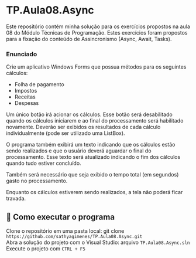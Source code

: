 # TP.Aula08.Async

Este repositório contém minha solução para os exercícios propostos na aula 08 do Módulo Técnicas de Programação. Estes exercícios foram propostos para a fixação do conteúdo de Assincronismo (Async, Await, Tasks). <br/>

### Enunciado <br/>
Crie um aplicativo Windows Forms que possua métodos para os seguintes cálculos:

- Folha de pagamento
- Impostos
- Receitas
- Despesas

Um único botão irá acionar os cálculos. Esse botão será desabilitado quando os cálculos iniciarem e ao final do processamento será habilitado novamente. Deverão ser exibidos os resultados de cada cálculo individualmente (pode ser utilizado uma ListBox).

O programa também exibirá um texto indicando que os cálculos estão sendo realizados e que o usuário deverá aguardar o final do processamento. Esse texto será atualizado indicando o fim dos cálculos quando tudo estiver concluído.

Também será necessário que seja exibido o tempo total (em segundos) gasto no processamento.

Enquanto os cálculos estiverem sendo realizados, a tela não poderá ficar travada.
<br/>


## :hammer: Como executar o programa
Clone o repositório em uma pasta local: git clone `https://github.com/sathyagimenes/TP.Aula08.Async.git` <br/>
Abra a solução do projeto com o Visual Studio: arquivo `TP.Aula08.Async.sln` <br/>
Execute o projeto com `CTRL + F5`
